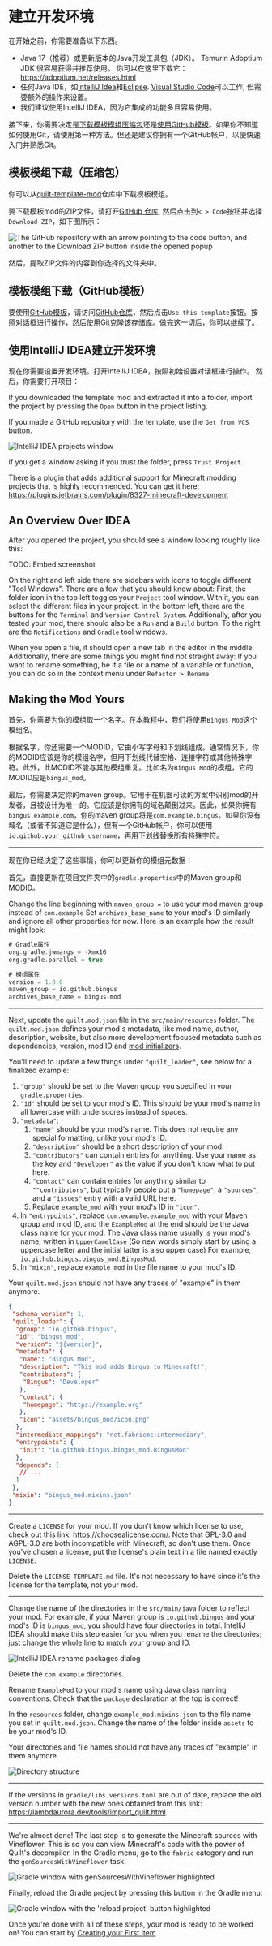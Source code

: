 # 建立开发环境

在开始之前，你需要准备以下东西。

- Java 17（推荐）或更新版本的Java开发工具包（JDK）。
  Temurin Adoptium JDK 很容易获得并推荐使用。
  你可以在这里下载它：<https://adoptium.net/releases.html>
- 任何Java IDE，如[IntelliJ Idea](https://www.jetbrains.com/zh-cn/idea/)和[Eclipse](https://www.eclipse.org/ide/).
  [Visual Studio Code](https://code.visualstudio.com/)可以工作, 但需要额外的操作来设置。
- 我们建议使用IntelliJ IDEA，因为它集成的功能多且容易使用。

接下来，你需要决定是[下载模板模组压缩包](#模板模组下载压缩包)还是[使用GitHub模板](#模板模组下载GitHub模板)。如果你不知道如何使用Git，请使用第一种方法。但还是建议你拥有一个GitHub帐户，以便快速入门并熟悉Git。

## 模板模组下载（压缩包）

你可以从[quilt-template-mod](https://github.com/QuiltMC/quilt-template-mod)仓库中下载模板模组。  

要下载模板mod的ZIP文件，请打开[GitHub 仓库](https://github.com/QuiltMC/quilt-template-mod),
然后点击到`< > Code`按钮并选择`Download ZIP`，如下图所示：

<picture>
  <source media="(prefers-color-scheme: dark)" srcset="/introduction/setting-up-1-dark.png">
  <img alt="The GitHub repository with an arrow pointing to the code button, and another to the Download ZIP button inside the opened popup" src="/introduction/setting-up-1-light.png">
</picture>

然后，提取ZIP文件的内容到你选择的文件夹中。

## 模板模组下载（GitHub模板）

要使用[GitHub模板](https://github.com/QuiltMC/quilt-template-mod)，请访问[GitHub仓库](https://github.com/QuiltMC/quilt-template-mod)，然后点击`Use this template`按钮。按照对话框进行操作，然后使用Git克隆该存储库。做完这一切后，你可以继续了。  

## 使用IntelliJ IDEA建立开发环境

现在你需要设置开发环境。打开IntelliJ IDEA，按照初始设置对话框进行操作。
然后，你需要打开项目：

If you downloaded the template mod and extracted it into a folder,
import the project by pressing the `Open` button in the project listing.

If you made a GitHub repository with the template, use the `Get from VCS` button.

<picture>
  <source media="(prefers-color-scheme: dark)" srcset="/introduction/setting-up-2-dark.png">
  <img alt="IntelliJ IDEA projects window" src="/introduction/setting-up-2-light.png">
</picture>

If you get a window asking if you trust the folder, press `Trust Project`.

There is a plugin that adds additional support for Minecraft modding projects
that is highly recommended. You can get it here:
<https://plugins.jetbrains.com/plugin/8327-minecraft-development>

## An Overview Over IDEA

After you opened the project, you should see a window looking roughly like this:

TODO: Embed screenshot

On the right and left side there are sidebars with icons to toggle different "Tool Windows". There are a few that you should know about: First, the folder icon in the top left toggles your `Project` tool window. With it, you can select the different files in your project. In the bottom left, there are the buttons for the `Terminal` and `Version Control System`. Additionally, after you tested your mod, there should also be a `Run` and a `Build` button. To the right are the `Notifications` and `Gradle` tool windows.

When you open a file, it should open a new tab in the editor in the middle.
Additionally, there are some things you might find not straight away: If you want to rename something, be it a file or a name of a variable or function, you can do so in the context menu under `Refactor > Rename`

## Making the Mod Yours

首先，你需要为你的模组取一个名字。在本教程中，我们将使用`Bingus Mod`这个模组名。

根据名字，你还需要一个MODID，它由小写字母和下划线组成。通常情况下，你的MODID应该是你的模组名字，但用下划线代替空格、连接字符或其他特殊字符。此外，此MODID不能与其他模组重复。比如名为`Bingus Mod`的模组，它的MODID应是`bingus_mod`。

最后，你需要决定你的maven group。它用于在机器可读的方案中识别mod的开发者，且被设计为唯一的。它应该是你拥有的域名颠倒过来。因此，如果你拥有`bingus.example.com`，你的maven group将是`com.example.bingus`。如果你没有域名（或者不知道它是什么），但有一个GitHub帐户，你可以使用`io.github.your_github_username`，再用下划线替换所有特殊字符。

---

现在你已经决定了这些事情，你可以更新你的模组元数据：

首先，直接更新在项目文件夹中的`gradle.properties`中的Maven group和MODID。

Change the line beginning with `maven_group =` to use your mod maven group instead of `com.example`
Set `archives_base_name` to your mod's ID similarly and ignore all other properties for now. Here is an example how the result might look:

```gradle
# Gradle属性
org.gradle.jwmargs = -Xmx1G
org.gradle.parallel = true

# 模组属性
version = 1.0.0
maven_group = io.github.bingus
archives_base_name = bingus-mod
```

---

Next, update the `quilt.mod.json` file in the `src/main/resources` folder. The `quilt.mod.json` defines your mod's metadata, like mod name, author, description, website, but also more development focused metadata such as dependencies, version, mod ID and [mod initializers](../concepts/sideness#on-mod-initializers).

You'll need to update a few things under `"quilt_loader"`, see below for a finalized example:

1. `"group"` should be set to the Maven group you specified in your `gradle.properties`.
2. `"id"` should be set to your mod's ID. This should be your mod's name in all lowercase
   with underscores instead of spaces.
3. `"metadata"`:
   1. `"name"` should be your mod's name. This does not require any special formatting,
      unlike your mod's ID.
   2. `"description"` should be a short description of your mod.
   3. `"contributors"` can contain entries for anything. Use your name as the key
      and `"Developer"` as the value if you don't know what to put here.
   4. `"contact"` can contain entries for anything similar to `""contributors"`,
      but typically people put a `"homepage"`, a `"sources"`, and a `"issues"` entry with a valid URL here.
   5. Replace `example_mod` with your mod's ID in `"icon"`.
4. In `"entrypoints"`, replace `com.example.example_mod` with your Maven group and mod ID,
   and the `ExampleMod` at the end should be the Java class name for your mod. The Java class name usually is your mod's name, written in `UpperCamelCase` (So new words simply start by using a uppercase letter and the initial latter is also upper case)
   For example, `io.github.bingus.bingus_mod.BingusMod`.
5. In `"mixin"`, replace `example_mod` in the file name to your mod's ID.

Your `quilt.mod.json` should not have any traces of "example" in them anymore.

```json
{
 "schema_version": 1,
 "quilt_loader": {
  "group": "io.github.bingus",
  "id": "bingus_mod",
  "version": "${version}",
  "metadata": {
   "name": "Bingus Mod",
   "description": "This mod adds Bingus to Minecraft!",
   "contributors": {
    "Bingus": "Developer"
   },
   "contact": {
    "homepage": "https://example.org"
   },
   "icon": "assets/bingus_mod/icon.png"
  },
  "intermediate_mappings": "net.fabricmc:intermediary",
  "entrypoints": {
   "init": "io.github.bingus.bingus_mod.BingusMod"
  },
  "depends": [
   // ...
  ]
 },
 "mixin": "bingus_mod.mixins.json"
}
```

---

Create a `LICENSE` for your mod. If you don't know which license to use, check out this
link: <https://choosealicense.com/>. Note that GPL-3.0 and AGPL-3.0 are both incompatible
with Minecraft, so don't use them. Once you've chosen a license, put the license's plain text
in a file named exactly `LICENSE`.

Delete the `LICENSE-TEMPLATE.md` file. It's not necessary to have since it's the license for
the template, not your mod.

---

Change the name of the directories in the `src/main/java` folder to reflect your mod.
For example, if your Maven group is `io.github.bingus` and your mod's ID is `bingus_mod`,
you should have four directories in total. IntelliJ IDEA should make this step easier for
you when you rename the directories; just change the whole line to match your group and ID.

<picture>
  <source media="(prefers-color-scheme: dark)" srcset="/introduction/setting-up-3-dark.png">
  <img alt="IntelliJ IDEA rename packages dialog" src="/introduction/setting-up-3-light.png">
</picture>

Delete the `com.example` directories.

Rename `ExampleMod` to your mod's name using Java class naming conventions. Check that the
`package` declaration at the top is correct!

In the `resources` folder, change `example_mod.mixins.json` to the file name you set in
`quilt.mod.json`. Change the name of the folder inside `assets` to be your mod's ID.

Your directories and file names should not have any traces of "example" in them anymore.

<picture>
  <source media="(prefers-color-scheme: dark)" srcset="/introduction/setting-up-4-dark.png">
  <img alt="Directory structure" src="/introduction/setting-up-4-light.png">
</picture>

---

If the versions in `gradle/libs.versions.toml` are out of date, replace the old version
number with the new ones obtained from this link: <https://lambdaurora.dev/tools/import_quilt.html>

---

We're almost done! The last step is to generate the Minecraft sources with Vineflower.
This is so you can view Minecraft's code with the power of Quilt's decompiler.
In the Gradle menu, go to the `fabric` category and run the `genSourcesWithVineflower`
task.

<picture>
  <source media="(prefers-color-scheme: dark)" srcset="/introduction/setting-up-5-dark.png">
  <img alt="Gradle window with genSourcesWithVineflower highlighted" src="/introduction/setting-up-5-light.png">
</picture>

Finally, reload the Gradle project by pressing this button in the Gradle menu:

<picture>
  <source media="(prefers-color-scheme: dark)" srcset="/introduction/setting-up-6-dark.png">
  <img alt="Gradle window with the 'reload project' button highlighted" src="/introduction/setting-up-6-light.png">
</picture>

Once you're done with all of these steps, your mod is ready to be worked on!
You can start by [Creating your First Item](../items/first-item)
